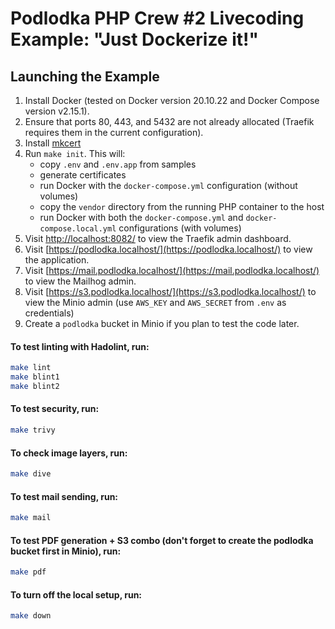 # Podlodka PHP Crew #2 Livecoding Example: "Just Dockerize it!"

## Launching the Example

1) Install Docker (tested on Docker version 20.10.22 and Docker Compose version v2.15.1).
2) Ensure that ports 80, 443, and 5432 are not already allocated (Traefik requires them in the current configuration).
2) Install [mkcert](https://github.com/FiloSottile/mkcert)
3) Run `make init`. This will:
    - copy `.env` and `.env.app` from samples
    - generate certificates
    - run Docker with the `docker-compose.yml` configuration (without volumes)
    - copy the `vendor` directory from the running PHP container to the host
    - run Docker with both the `docker-compose.yml` and `docker-compose.local.yml` configurations (with volumes)
4) Visit [http://localhost:8082/](http://localhost:8082/) to view the Traefik admin dashboard.
5) Visit [https://podlodka.localhost/](https://podlodka.localhost/) to view the application.
6) Visit [https://mail.podlodka.localhost/](https://mail.podlodka.localhost/) to view the Mailhog admin.
7) Visit [https://s3.podlodka.localhost/](https://s3.podlodka.localhost/) to view the Minio admin (use `AWS_KEY` and `AWS_SECRET` from `.env` as credentials)
8) Create a `podlodka` bucket in Minio if you plan to test the code later.

#### To test linting with Hadolint, run:
```bash
make lint
make blint1
make blint2
```


#### To test security, run:
```bash
make trivy
```


#### To check image layers, run:
```bash
make dive
```


#### To test mail sending, run:
```bash
make mail
```


#### To test PDF generation + S3 combo (don't forget to create the podlodka bucket first in Minio), run:
```bash
make pdf
```

#### To turn off the local setup, run:
```bash
make down
```
